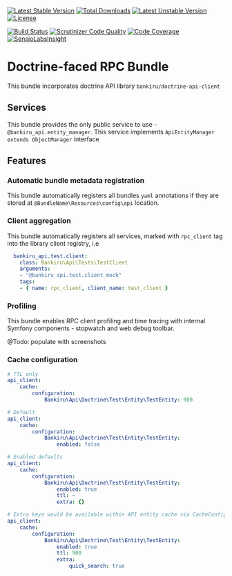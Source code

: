 [![Latest Stable Version](https://poser.pugx.org/bankiru/doctrine-api-bundle/v/stable)](https://packagist.org/packages/bankiru/doctrine-api-bundle) 
[![Total Downloads](https://poser.pugx.org/bankiru/doctrine-api-bundle/downloads)](https://packagist.org/packages/bankiru/doctrine-api-bundle) 
[![Latest Unstable Version](https://poser.pugx.org/bankiru/doctrine-api-bundle/v/unstable)](https://packagist.org/packages/bankiru/doctrine-api-bundle) 
[![License](https://poser.pugx.org/bankiru/doctrine-api-bundle/license)](https://packagist.org/packages/bankiru/doctrine-api-bundle)

[![Build Status](https://travis-ci.org/bankiru/doctrine-api-bundle.svg)](https://travis-ci.org/bankiru/doctrine-api-bundle)
[![Scrutinizer Code Quality](https://scrutinizer-ci.com/g/bankiru/doctrine-api-bundle/badges/quality-score.png)](https://scrutinizer-ci.com/g/bankiru/doctrine-api-bundle/)
[![Code Coverage](https://scrutinizer-ci.com/g/bankiru/doctrine-api-bundle/badges/coverage.png)](https://scrutinizer-ci.com/g/bankiru/doctrine-api-bundle/)
[![SensioLabsInsight](https://insight.sensiolabs.com/projects/a168559a-dd39-47ce-97ae-ecd4451ebd2d/mini.png)](https://insight.sensiolabs.com/projects/a168559a-dd39-47ce-97ae-ecd4451ebd2d)

# Doctrine-faced RPC Bundle

This bundle incorporates doctrine API library `bankiru/doctrine-api-client`

## Services

This bundle provides the only public service to use - `@bankiru_api.entity_manager`.
This service implements `ApiEntityManager extends ObjectManager` interface

## Features

### Automatic bundle metadata registration

This bundle automatically registers all bundles `yaml` annotations if they are stored at
`@BundleName\Resources\config\api` location.

### Client aggregation

This bundle automatically registers all services, marked with `rpc_client` 
tag into the library client registry, i.e

```yaml
  bankiru_api.test.client:
    class: Bankiru\Api\Tests\TestClient
    arguments:
    - "@bankiru_api.test.client_mock"
    tags:
    - { name: rpc_client, client_name: test_client }
```

### Profiling

This bundle enables RPC client profiling and time tracing with internal
Symfony components - stopwatch and web debug toolbar.

@Todo: populate with screenshots


### Cache configuration

```yml
# TTL only
api_client:
    cache:
        configuration:
            Bankiru\Api\Doctrine\Test\Entity\TestEntity: 900
```

```yml
# Default
api_client:
    cache:
        configuration:
            Bankiru\Api\Doctrine\Test\Entity\TestEntity:
                enabled: false
```

```yml
# Enabled defaults
api_client:
    cache:
        configuration:
            Bankiru\Api\Doctrine\Test\Entity\TestEntity:
                enabled: true
                ttl: ~
                extra: {}
```

```yml
# Extra keys would be available within API entity cache via CacheConfigurationInterface
api_client:
    cache:
        configuration:
            Bankiru\Api\Doctrine\Test\Entity\TestEntity:
                enabled: true
                ttl: 900
                extra:
                    quick_search: true
```
